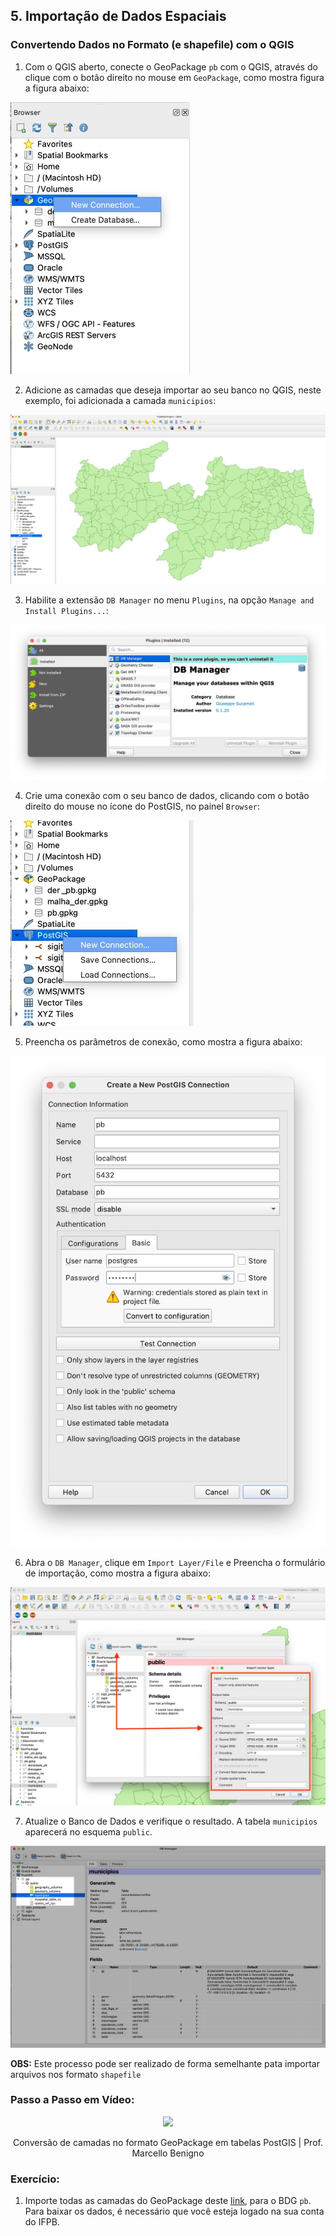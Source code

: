 ## 5. Importação de Dados Espaciais

### Convertendo Dados no Formato (e shapefile) com o QGIS

1. Com o QGIS aberto, conecte o GeoPackage `pb` com o QGIS, através do clique com o botão direito no mouse em `GeoPackage`, como mostra figura a figura abaixo:

![](../img/conversao_1.jpg)

2. Adicione as camadas que deseja importar ao seu banco no QGIS, neste exemplo, foi adicionada a camada `municipios`:

![](../img/conversao_2.jpg)

3. Habilite a extensão `DB Manager` no menu `Plugins`, na opção `Manage and Install Plugins...`:

![](../img/conversao_3.jpg)

4. Crie uma conexão com o seu banco de dados, clicando com o botão direito do mouse no ícone do PostGIS, no painel `Browser`:

![](../img/conversao_4.jpg)

5. Preencha os parâmetros de conexão, como mostra a figura abaixo:

![](../img/conversao_5.jpg)

6. Abra o `DB Manager`, clique em `Import Layer/File` e Preencha o formulário de importação, como mostra a figura abaixo:

![](../img/conversao_6.jpg)

7. Atualize o Banco de Dados e verifique o resultado. A tabela `municipios` aparecerá no esquema `public`.

![](../img/conversao_7.jpg)

**OBS:** Este processo pode ser realizado de forma semelhante pata importar arquivos nos formato `shapefile`

### Passo a Passo em Vídeo:

<div align="center">

[![](http://img.youtube.com/vi/6WQRTcFF5kg/0.jpg)](http://www.youtube.com/watch?v=6WQRTcFF5kg "Como instalar PostgreSQL com PostGIS no Windows")

Conversão de camadas no formato GeoPackage em tabelas PostGIS | Prof. Marcello Benigno

</div>


### Exercício:

1. Importe todas as camadas do GeoPackage deste [link](https://drive.google.com/file/d/1uBAsmt7UW6enTe4miAxVLK5U98BkvCi4/view?usp=share_link), para o BDG `pb`. Para baixar os dados, é necessário que você esteja logado na sua conta do IFPB.
